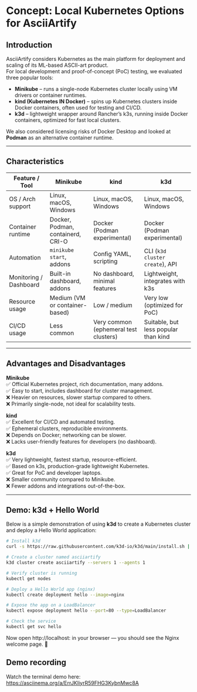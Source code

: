 # Concept: Local Kubernetes Options for AsciiArtify

## Introduction

AsciiArtify considers Kubernetes as the main platform for deployment and scaling of its ML-based ASCII-art product.  
For local development and proof-of-concept (PoC) testing, we evaluated three popular tools:

- **Minikube** – runs a single-node Kubernetes cluster locally using VM drivers or container runtimes.
- **kind (Kubernetes IN Docker)** – spins up Kubernetes clusters inside Docker containers, often used for testing and CI/CD.
- **k3d** – lightweight wrapper around Rancher’s k3s, running inside Docker containers, optimized for fast local clusters.

We also considered licensing risks of Docker Desktop and looked at **Podman** as an alternative container runtime.

---

## Characteristics

| Feature / Tool         | Minikube                          | kind                                  | k3d                                  |
| ---------------------- | --------------------------------- | ------------------------------------- | ------------------------------------ |
| OS / Arch support      | Linux, macOS, Windows             | Linux, macOS, Windows                 | Linux, macOS, Windows                |
| Container runtime      | Docker, Podman, containerd, CRI-O | Docker (Podman experimental)          | Docker (Podman experimental)         |
| Automation             | `minikube start`, addons          | Config YAML, scripting                | CLI (`k3d cluster create`), API      |
| Monitoring / Dashboard | Built-in dashboard, addons        | No dashboard, minimal features        | Lightweight, integrates with k3s     |
| Resource usage         | Medium (VM or container-based)    | Low / medium                          | Very low (optimized for PoC)         |
| CI/CD usage            | Less common                       | Very common (ephemeral test clusters) | Suitable, but less popular than kind |

---

## Advantages and Disadvantages

**Minikube**  
✅ Official Kubernetes project, rich documentation, many addons.  
✅ Easy to start, includes dashboard for cluster management.  
❌ Heavier on resources, slower startup compared to others.  
❌ Primarily single-node, not ideal for scalability tests.

**kind**  
✅ Excellent for CI/CD and automated testing.  
✅ Ephemeral clusters, reproducible environments.  
❌ Depends on Docker; networking can be slower.  
❌ Lacks user-friendly features for developers (no dashboard).

**k3d**  
✅ Very lightweight, fastest startup, resource-efficient.  
✅ Based on k3s, production-grade lightweight Kubernetes.  
✅ Great for PoC and developer laptops.  
❌ Smaller community compared to Minikube.  
❌ Fewer addons and integrations out-of-the-box.

---

## Demo: k3d + Hello World

Below is a simple demonstration of using **k3d** to create a Kubernetes cluster and deploy a Hello World application:

```bash
# Install k3d
curl -s https://raw.githubusercontent.com/k3d-io/k3d/main/install.sh | bash

# Create a cluster named asciiartify
k3d cluster create asciiartify --servers 1 --agents 1

# Verify cluster is running
kubectl get nodes

# Deploy a Hello World app (nginx)
kubectl create deployment hello --image=nginx

# Expose the app on a LoadBalancer
kubectl expose deployment hello --port=80 --type=LoadBalancer

# Check the service
kubectl get svc hello
```

Now open http://localhost:<port> in your browser — you should see the Nginx welcome page. 🎉

## Demo recording

Watch the terminal demo here: https://asciinema.org/a/ErrJKIiyrR59FHG3KybnMwc8A
